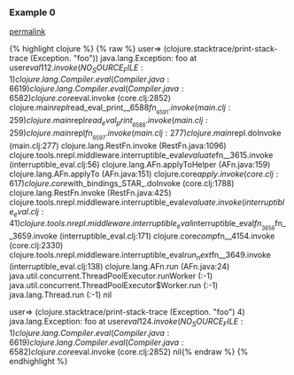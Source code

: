 ### Example 0
[permalink](#example-0)

{% highlight clojure %}
{% raw %}
user=> (clojure.stacktrace/print-stack-trace (Exception. "foo"))
java.lang.Exception: foo
 at user$eval112.invoke (NO_SOURCE_FILE:1)
    clojure.lang.Compiler.eval (Compiler.java:6619)
    clojure.lang.Compiler.eval (Compiler.java:6582)
    clojure.core$eval.invoke (core.clj:2852)
    clojure.main$repl$read_eval_print__6588$fn__6591.invoke (main.clj:259)
    clojure.main$repl$read_eval_print__6588.invoke (main.clj:259)
    clojure.main$repl$fn__6597.invoke (main.clj:277)
    clojure.main$repl.doInvoke (main.clj:277)
    clojure.lang.RestFn.invoke (RestFn.java:1096)
    clojure.tools.nrepl.middleware.interruptible_eval$evaluate$fn__3615.invoke (interruptible_eval.clj:56)
    clojure.lang.AFn.applyToHelper (AFn.java:159)
    clojure.lang.AFn.applyTo (AFn.java:151)
    clojure.core$apply.invoke (core.clj:617)
    clojure.core$with_bindings_STAR_.doInvoke (core.clj:1788)
    clojure.lang.RestFn.invoke (RestFn.java:425)
    clojure.tools.nrepl.middleware.interruptible_eval$evaluate.invoke (interruptible_eval.clj:41)
    clojure.tools.nrepl.middleware.interruptible_eval$interruptible_eval$fn__3656$fn__3659.invoke (interruptible_eval.clj:171)
    clojure.core$comp$fn__4154.invoke (core.clj:2330)
    clojure.tools.nrepl.middleware.interruptible_eval$run_next$fn__3649.invoke (interruptible_eval.clj:138)
    clojure.lang.AFn.run (AFn.java:24)
    java.util.concurrent.ThreadPoolExecutor.runWorker (:-1)
    java.util.concurrent.ThreadPoolExecutor$Worker.run (:-1)
    java.lang.Thread.run (:-1)
nil

user=> (clojure.stacktrace/print-stack-trace (Exception. "foo") 4)
java.lang.Exception: foo
 at user$eval124.invoke (NO_SOURCE_FILE:1)
    clojure.lang.Compiler.eval (Compiler.java:6619)
    clojure.lang.Compiler.eval (Compiler.java:6582)
    clojure.core$eval.invoke (core.clj:2852)
nil{% endraw %}
{% endhighlight %}


